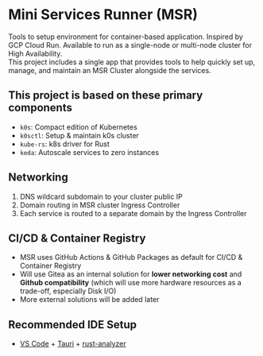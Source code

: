 # Mini Services Runner (MSR)

Tools to setup environment for container-based application. Inspired by GCP Cloud Run. Available to run as a single-node or multi-node cluster for High Availability.  
This project includes a single app that provides tools to help quickly set up, manage, and maintain an MSR Cluster alongside the services.

## This project is based on these primary components

- `k0s`: Compact edition of Kubernetes
- `k0sctl`: Setup & maintain k0s cluster
- `kube-rs`: k8s driver for Rust
- `keda`: Autoscale services to zero instances

## Networking

1. DNS wildcard subdomain to your cluster public IP
2. Domain routing in MSR cluster Ingress Controller
3. Each service is routed to a separate domain by the Ingress Controller

## CI/CD & Container Registry

- MSR uses GitHub Actions & GitHub Packages as default for CI/CD & Container Registry
- Will use Gitea as an internal solution for **lower networking cost** and **Github compatibility** (which will use more hardware resources as a trade-off, especially Disk I/O)
- More external solutions will be added later

## Recommended IDE Setup

- [VS Code](https://code.visualstudio.com/) + [Tauri](https://marketplace.visualstudio.com/items?itemName=tauri-apps.tauri-vscode) + [rust-analyzer](https://marketplace.visualstudio.com/items?itemName=rust-lang.rust-analyzer)
